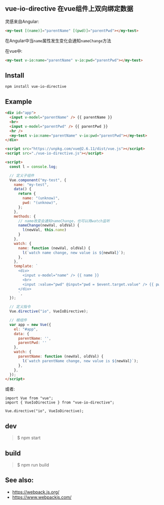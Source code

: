 ## vue-io-directive 在vue组件上双向绑定数据

灵感来自Angular:
```html
<my-test [(name)]="parentName" [(pwd)]="parentPwd"></my-test>
```

在Angular中当`name`属性发生变化会通知`nameChange`方法

在vue中:
```html
<my-test v-io:name="parentName" v-io:pwd="parentPwd"></my-test>
```

## Install
```
npm install vue-io-directive
```

## Example
```html
<div id="app">
  <input v-model="parentName" /> {{ parentName }}
  <br>
  <input v-model="parentPwd" /> {{ parentPwd }}
  <hr />
  <my-test v-io:name="parentName" v-io:pwd="parentPwd"></my-test>
</div>

<script src="https://unpkg.com/vue@2.6.11/dist/vue.js"></script>
<script src="./vue-io-directive.js"></script>

<script>
  const l = console.log;

  // 定义子组件
  Vue.component("my-test", {
    name: "my-test",
    data() {
      return {
        name: "(unknow)",
        pwd: "(unknow)",
      };
    },
    methods: {
      // name改变会通知nameChange，也可以用watch监听
      nameChange(newVal, oldVal) {
        l(newVal, this.name)
      }
    },
    watch: {
      name: function (newVal, oldVal) {
        l(`watch name change, new value is ${newVal}`);
      },
    },
    template: `
      <div>
        <input v-model="name" /> {{ name }}
        <br>
        <input :value="pwd" @input="pwd = $event.target.value" /> {{ pwd }}
      </div>
      `,
  });

  // 定义指令
  Vue.directive("io", VueIoDirective);

  // 根组件
  var app = new Vue({
    el: "#app",
    data: {
      parentName: '',
      parentPwd: ''
    },
    watch: {
      parentName: function (newVal, oldVal) {
        l(`watch parentName change, new value is ${newVal}`);
      },
    },
  });
</script>
```

或者:
```
import Vue from "vue";
import { VueIoDirective } from "vue-io-directive";

Vue.directive("io", VueIoDirective);
```

## dev
> $ npm start

## build
> $ npm run build


## See also:
- https://webpack.js.org/
- https://www.webpackjs.com/